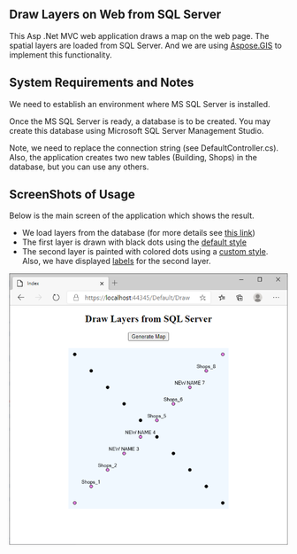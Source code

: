 ## Draw Layers on Web from SQL Server
This Asp .Net MVC web application draws a map on the web page. The spatial layers are loaded from SQL Server. And we are using [Aspose.GIS](https://products.aspose.com/gis) to implement this functionality.

## System Requirements and Notes
We need to establish an environment where MS SQL Server is installed.

Once the MS SQL Server is ready, a database is to be created. You may create this database using Microsoft SQL Server Management Studio. 

Note, we need to replace the connection string (see DefaultController.cs). Also, the application creates two new tables (Building, Shops) in the database, but you can use any others.

## ScreenShots of Usage

Below is the main screen of the application which shows the result.
* We load layers from the database (for more details see [this link](https://docs.aspose.com/gis/net/databases/))
* The first layer is drawn with black dots using the [default style](https://docs.aspose.com/gis/net/map-rendering/#render-with-default-settings)
* The second layer is painted with colored dots using a [custom style](https://docs.aspose.com/gis/net/marker-symbolizer/#examples). Also, we have displayed [labels](https://docs.aspose.com/gis/net/simple-labeling/) for the second layer.

![After](draw_layers.png)

